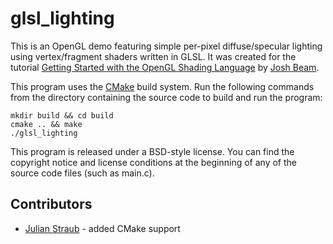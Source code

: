 glsl_lighting
=============

This is an OpenGL demo featuring simple per-pixel diffuse/specular lighting using vertex/fragment shaders written in GLSL. It was created for the tutorial [Getting Started with the OpenGL Shading Language](http://joshbeam.com/articles/getting_started_with_glsl/) by [Josh Beam](https://github.com/joshb).

This program uses the [CMake](https://cmake.org/) build system. Run the following commands from the directory containing the source code to build and run the program:

    mkdir build && cd build
    cmake .. && make
    ./glsl_lighting

This program is released under a BSD-style license. You can find the copyright notice and license conditions at the beginning of any of the source code files (such as main.c).

Contributors
------------
* [Julian Straub](https://github.com/jstraub) - added CMake support
